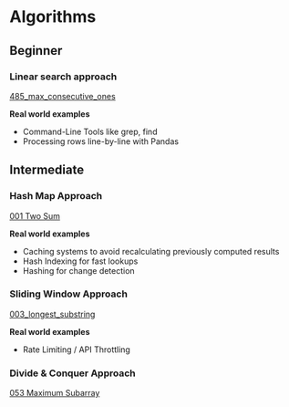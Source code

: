 # Algorithms

## Beginner

### Linear search approach

[485_max_consecutive_ones](485_max_consecutive_ones)

**Real world examples**
- Command-Line Tools like grep, find
- Processing rows line-by-line with Pandas

## Intermediate

### Hash Map Approach

[001 Two Sum](001_two_sum/README.md)

**Real world examples**
- Caching systems to avoid recalculating previously computed results
- Hash Indexing for fast lookups
- Hashing for change detection

### Sliding Window Approach

[003_longest_substring](003_longest_substring)

**Real world examples**
- Rate Limiting / API Throttling

### Divide & Conquer Approach

[053 Maximum Subarray](053_maximum_subarray/README.md)
